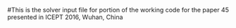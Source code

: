 #This is the  solver input file for portion of the  working code for the paper 45 presented in ICEPT 2016, Wuhan, China
